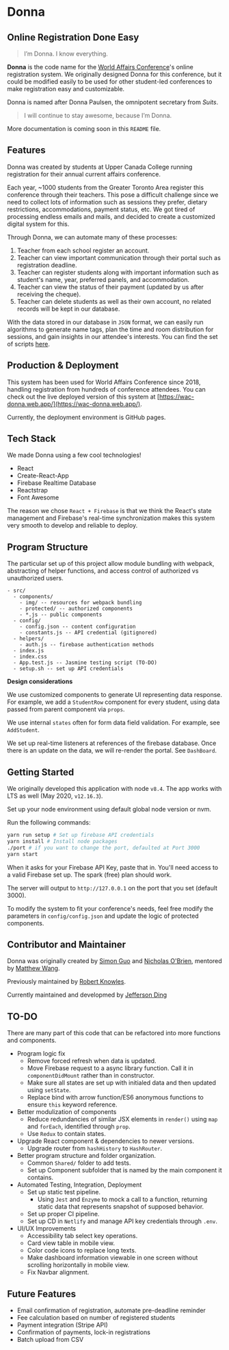 # Donna
## Online Registration Done Easy

> I’m Donna. I know everything.

**Donna** is the code name for the [World Affairs Conference](http://worldaffairs.ucc.on.ca/)'s online registration system. We originally designed Donna for this conference, but it could be modified easily to be used for other student-led conferences to make registration easy and customizable.

Donna is named after Donna Paulsen, the omnipotent secretary from *Suits*.

> I will continue to stay awesome, because I’m Donna.

More documentation is coming soon in this `README` file.

## Features
Donna was created by students at Upper Canada College running registration for their annual current affairs conference. 

Each year, ~1000 students from the Greater Toronto Area register this conference through their teachers. This pose a difficult challenge since we need to collect lots of information such as sessions they prefer, dietary restrictions, accommodations, payment status, etc. We got tired of processing endless emails and mails, and decided to create a customized digital system for this.

Through Donna, we can automate many of these processes:

1. Teacher from each school register an account.
2. Teacher can view important communication through their portal such as registration deadline.
3. Teacher can register students along with important information such as student's name, year, preferred panels, and accommodation.
4. Teacher can view the status of their payment (updated by us after receiving the cheque).
5. Teacher can delete students as well as their own account, no related records will be kept in our database.

With the data stored in our database in `JSON` format, we can easily run algorithms to generate name tags, plan the time and room distribution for sessions, and gain insights in our attendee's interests. You can find the set of scripts [here](https://github.com/worldaffairsconference/scripts).


## Production & Deployment
This system has been used for World Affairs Conference since 2018, handling registration from hundreds of conference attendees.
You can check out the live deployed version of this system at [https://wac-donna.web.app/](https://wac-donna.web.app/).

Currently, the deployment environment is GitHub pages.

## Tech Stack
We made Donna using a few cool technologies!
* React
* Create-React-App
* Firebase Realtime Database
* Reactstrap
* Font Awesome

The reason we chose `React + Firebase` is that we think the React's state management and Firebase's real-time synchronization makes this system very smooth to develop and reliable to deploy.

## Program Structure

The particular set up of this project allow module bundling with webpack, abstracting of helper functions, and access control of authorized vs unauthorized users.

    - src/
      - components/
        - img/ -- resources for webpack bundling
        - protected/ -- authorized components
        - *.js -- public components
      - config/
        - config.json -- content configuration
        - constants.js -- API credential (gitignored)
      - helpers/
        - auth.js -- firebase authentication methods
      - index.js 
      - index.css
      - App.test.js -- Jasmine testing script (TO-DO)
      - setup.sh -- set up API credentials


**Design considerations**

We use customized components to generate UI representing data response. For example, we add a `StudentRow` component for every student, using data passed from parent component via `props`.

We use internal `states` often for form data field validation. For example, see `AddStudent`.

We set up real-time listeners at references of the firebase database. Once there is an update on the data, we will re-render the portal. See `DashBoard`.

## Getting Started

We originally developed this application with node `v8.4`. The app works with LTS as well (May 2020, `v12.16.3`).

Set up your node environment using default global node version or nvm.

Run the following commands:

```bash
yarn run setup # Set up firebase API credentials 
yarn install # Install node packages
./port # if you want to change the port, defaulted at Port 3000
yarn start
```

When it asks for your Firebase API Key, paste that in. You'll need access to a valid Firebase set up. The spark (free) plan should work.

The server will output to `http://127.0.0.1` on the port that you set (default 3000). 

To modify the system to fit your conference's needs, feel free modify the parameters in `config/config.json` and update the logic of protected components.

## Contributor and Maintainer
Donna was originally created by [Simon Guo](https://github.com/simonguozirui) and [Nicholas O'Brien](https://github.com/obrien66), mentored by [Matthew Wang](https://github.com/malsf21). 

Previously maintained by [Robert Knowles](https://github.com/rbrtknwls).

Currently maintained and developmed by [Jefferson Ding](https://github.com/jeffersonucc)

## TO-DO
There are many part of this code that can be refactored into more functions and components.


* Program logic fix
  * Remove forced refresh when data is updated. 
  * Move Firebase request to a async library function. Call it in `componentDidMount` rather than in constructor.
  * Make sure all states are set up with initialed data and then updated using `setState`.
  * Replace bind with arrow function/ES6 anonymous functions to ensure `this` keyword reference. 
* Better modulization of components
  * Reduce redundancies of similar JSX elements in `render()` using `map` and `forEach`, identified through `prop`.
  * Use `Redux` to contain states.
* Upgrade React component & dependencies to newer versions.
  * Upgrade router from `hashHistory` to `HashRouter`. 
* Better program structure and folder organization.
  * Common `Shared/` folder to add tests.
  * Set up Component subfolder that is named by the main component it contains.
* Automated Testing, Integration, Deployment
  * Set up static test pipeline.
    * Using `Jest` and `Enzyme` to mock a call to a function, returning static data that represents snapshot of supposed behavior.
  * Set up proper CI pipeline.
  * Set up CD in `Netlify` and manage API key credentials through `.env`.
* UI/UX Improvements
  * Accessibility tab select key operations.
  * Card view table in mobile view.
  * Color code icons to replace long texts.
  * Make dashboard information viewable in one screen without scrolling horizontally in mobile view.
  * Fix Navbar alignment.

## Future Features
* Email confirmation of registration, automate pre-deadline reminder
* Fee calculation based on number of registered students
* Payment integration (Stripe API)
* Confirmation of payments, lock-in registrations
* Batch upload from CSV
